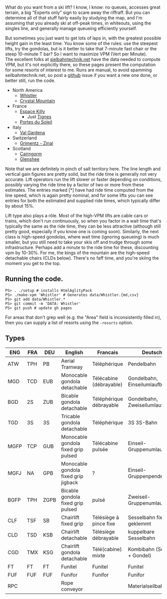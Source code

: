 What do you want from a ski lift?  I know, I know: no queues, accesses great terrain, a big "Experts only" 
sign to scare away the riffraff.   But you can determine all of that stuff fairly easily by studying the 
map, and I'm assuming that you already ski at off-peak times, in whiteouts, using the singles line, and
generally manage queueing efficiently yourself.

But sometimes you just want to get lots of laps in, 
with the greatest possible height gain in the least time.
You know some of the rules: use the steepest lifts, try the gondolas, 
but is it better to take that 7-minute fast chair or the steep 10-minute T bar?
So I want to maximize VPM (Vert per Minute).  
The excellent folks at [sielbahntechnik.net](http://seilbahntechnik.net) have the data needed to compute VPM, 
but it's not explicitly there, so these pages present the computation for some resorts of interest to me.
Runs are manual, to avoid spamming seilbahntechnik.net, so post a [github](https://github.com/awf/vpm) issue if you want a new one done, or better still, run the code.

* North America
  - [Whistler](data/Whistler)
  - [Crystal Mountain](data/Crystal_Mountain)
* France
  - [Espace Killy](data/Espace_Killy)
    - Just [Tignes](data/Tignes)
  - [Portes du Soleil](data/Portes_du_Soleil)
* Italy
  - [Val Gardena](data/Val_Gardena)
* Switzerland
  - [Grimentz - Zinal](data/Grimentz)
* Scotland
  - [Cairngorm](data/Cairngorm)
  - [Glenshee](data/Glenshee)

Note that we are definitely in pinch of salt territory here. The line length and vertical gain figures are pretty solid, but the ride time is generally not very accurate. Lift operators run the lift slower or faster depending on conditions, possibly varying the ride time by a factor of two or more from these estimates. The entries marked [*] have had ride time computed from the line speed, which is again pretty nominal, and for some lifts you can see entries for both the estimated and supplied ride times, which typically differ by about 15%.

Lift type also plays a rôle. Most of the high-VPM lifts are cable cars or trains, which don't run continuously, so when you factor in a wait time that's typically the same as the ride time, they can be less attractive (although still pretty good, especially if you know one is coming soon). Similarly, the next class is high-speed gondolas, where wait time (ignoring queueing) is much smaller, but you still need to take your skis off and trudge through some infrastructure. Perhaps add a minute to the ride time for these, discounting vpm by 10-30%. For me, the kings of the mountain are the high-speed detachable chairs (CLDs below). There's no faff time, and you're skiing the moment you get to the top.

## Running the code.

```
PS> . ./setup # installs HtmlAglityPack
PS> ./make-vpm 'Whistler' # Generates data/Whistler.{md,csv}
PS> git add data/Whistler.*
PS> git commit -m 'DATA: Whistler'
PS> git push # update gh pages
```
For areas that don't grep well (e.g. the "Area" field is inconsistently filled in), then you can supply a list of resorts using the `-resorts` option.

## Types

| ENG | FRA | DEU | English | Francais | Deutsch |
| -- | -- | -- | -- | -- | -- |
| ATW | TPH | PB | Aerial Tramway | Téléphérique | Pendelbahn |
| MGD | TCD | EUB | Monocable gondola detachable  | Télécabine (débrayable)  | Gondelbahn, Einseilumlaufbahn |
| BGD | 2S | ZUB | Bicable gondola detachable  | Téléphérique débrayable  | Gondelbahn, Zweiseilumlaufbahn |
| TGD | 3S | 3S | Tricable gondola detachable  | Téléphérique  | 3S 3S-Bahn |
| MGFP | TCP | GUB | Monocable gondola fixed grip pulsed  | Télécabine pulsée  | Einseil-Gruppenumlaufbahn |
| MGFJ | NA | GPB | Monocable gondola fixed grip jigback | ? | Einseil-Gruppenpendelbahn |
| BGFP | TPH | ZGPB | Bicable gondola fixed grip pulsed | pulsé | Zweiseil-Gruppenumlaufbahn |
| CLF | TSF | SB | Chairlift fixed grip | Télésiège à pince fixe | Sesselbahn fix geklemmt |
| CLD | TSD | KSB | Chairlift detachable | Télésiège débrayable | kuppelbare Sesselbahn |
| CGD | TMX | KSG | Chairlift gondola detachable | Télé(cabine) mixte | Kombibahn (Sessel + Gondel) |
| FT | FT | FT | Funitel | Funitel | Funitel |
| FUF | FUF | FUF | Funifor | Funifor | Funifor |
| RPC | | | Rope conveyor | | Materialseilbahn |
